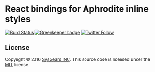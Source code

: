 # React bindings for Aphrodite inline styles

[![Build Status](https://travis-ci.org/sysgears/react-aphrodite.svg?branch=master)](https://travis-ci.org/sysgears/react-aphrodite)
[![Greenkeeper badge](https://badges.greenkeeper.io/sysgears/react-aphrodite.svg)](https://greenkeeper.io/) [![Twitter Follow](https://img.shields.io/twitter/follow/sysgears.svg?style=social)](https://twitter.com/sysgears)

## License
Copyright © 2016 [SysGears INC]. This source code is licensed under the [MIT] license.

[MIT]: LICENSE
[SysGears INC]: http://sysgears.com
